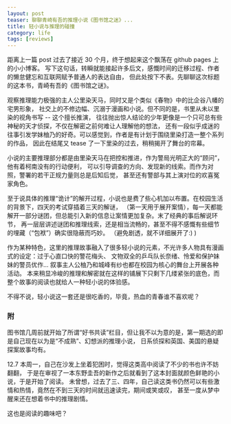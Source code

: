 ```yaml
---
layout: post
teaser: 聊聊青崎有吾的推理小说《图书馆之迷》...
title: 轻小说与推理的碰撞
category: life
tags: [reviews]
---
```

距离上一篇 post 过去了接近 30 个月，终于想起来这个飘荡在 github pages 上的小小博客。
写下这句话，转瞬就能接起许多后文，感慨时间的迁移过程、作者的懒怠健忘和互联网赋予普通人的表达自由，
但此处按下不表。先聊聊这次标题的这本书，青崎有吾的《图书馆之谜》。

观察推理能力极强的主人公里染天马，同时又是个类似《春物》中的比企谷八幡的宅男形象，
社交上的不修边幅、沉溺于漫画和小说。但不同的是，书里从未以里染的视角书写 -- 这个擅长推演，
往往抛出惊人结论的少年更像是一个只可总有些神秘的天才侦探，不仅在解密之前何难让人理解他的想法，
还有一段似乎成迷的往事引发学妹柚乃的好奇。可以感觉到，作者是有计划于围绕里染打造一整个系列的作品，
因此在结尾又 tease 了一下里染的过去，稍稍揭开了舞台的帘幕。

小说的主要推理部分都是由里染天马在把控和推进，作为警局光明正大的“顾问”，他有着柯南没有的行动便利，
可以引导调查的方向、发现新的线索。而作为对照，警署的若干正规力量则总是后知后觉，
甚至还有警部与其上演对位的欢喜冤家角色。

至于说具体的推理“诡计”的解开过程，小说也是费了些心机加以布置。在校园生活的背景下，四天的考试穿插着三天的解谜，
（第一天用于展开案情），每一天都能解开一部分谜团，但总能引入新的信息让案情更加复杂。末了经典的事后解说环节，
再一层层讲述谜团和推理线索，还是相当流畅的，甚至不得不感慨有些细节的埋藏（“包袱”）确实很隐蔽而巧妙。
（避免剧透，就不详细展开了:) )

作为某种特色，这里的推理故事融入了很多轻小说的元素，不光许多人物具有漫画式的设定：过于心直口快的警花梅头、
文物双全的乒乓队长奈绪、怜爱和保护妹妹的警员优作... 叙事主人公柚乃和城峰有纱也都在校园为核心的舞台上开展各种活动。
本来稍显冷峻的推理和解密就在这样的铺展下只剩下几缕紧张的底色，而整个故事的阅读也就给人一种轻小说的体验感。

不得不说，轻小说这一套还是很吃香的，毕竟，热血的青春谁不喜欢呢？

### 附
图书馆几周前就开始了所谓“好书共读”栏目，但让我不以为意的是，第一期选的即是自己现在以为是“不成熟”、幻想派的推理小说，
日系侦探和英国、美国的悬疑探案故事均有。

12.7 本周一，自己在沙发上坐着犯困时，觉得这类高中阅读了不少的书也许不妨翻翻，
于是在审视了一本东野圭吾的新作之后就看到了这本封面就颜色鲜艳的小说，于是开始了阅读。
未曾想，过去了三、四年，自己读这类书仍然可以有些激情和热情，竟然在不到三天的时间就迅速读完，期间或笑或叹，
甚至一度从梦中醒来还在想着书中的推理剧情。

这也是阅读的趣味吧？
